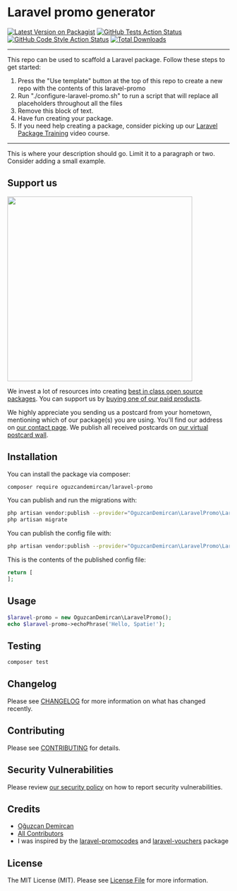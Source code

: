 # Laravel promo generator

[![Latest Version on Packagist](https://img.shields.io/packagist/v/oguzcandemircan/laravel-promo.svg?style=flat-square)](https://packagist.org/packages/oguzcandemircan/laravel-promo)
[![GitHub Tests Action Status](https://img.shields.io/github/workflow/status/oguzcandemircan/laravel-promo/run-tests?label=tests)](https://github.com/oguzcandemircan/laravel-promo/actions?query=workflow%3Arun-tests+branch%3Amain)
[![GitHub Code Style Action Status](https://img.shields.io/github/workflow/status/oguzcandemircan/laravel-promo/Check%20&%20fix%20styling?label=code%20style)](https://github.com/oguzcandemircan/laravel-promo/actions?query=workflow%3A"Check+%26+fix+styling"+branch%3Amain)
[![Total Downloads](https://img.shields.io/packagist/dt/oguzcandemircan/laravel-promo.svg?style=flat-square)](https://packagist.org/packages/oguzcandemircan/laravel-promo)

---
This repo can be used to scaffold a Laravel package. Follow these steps to get started:

1. Press the "Use template" button at the top of this repo to create a new repo with the contents of this laravel-promo
2. Run "./configure-laravel-promo.sh" to run a script that will replace all placeholders throughout all the files
3. Remove this block of text.
4. Have fun creating your package.
5. If you need help creating a package, consider picking up our <a href="https://laravelpackage.training">Laravel Package Training</a> video course.
---

This is where your description should go. Limit it to a paragraph or two. Consider adding a small example.

## Support us

[<img src="https://github-ads.s3.eu-central-1.amazonaws.com/laravel-promo.jpg?t=1" width="419px" />](https://spatie.be/github-ad-click/laravel-promo)

We invest a lot of resources into creating [best in class open source packages](https://spatie.be/open-source). You can support us by [buying one of our paid products](https://spatie.be/open-source/support-us).

We highly appreciate you sending us a postcard from your hometown, mentioning which of our package(s) you are using. You'll find our address on [our contact page](https://spatie.be/about-us). We publish all received postcards on [our virtual postcard wall](https://spatie.be/open-source/postcards).

## Installation

You can install the package via composer:

```bash
composer require oguzcandemircan/laravel-promo
```

You can publish and run the migrations with:

```bash
php artisan vendor:publish --provider="OguzcanDemircan\LaravelPromo\LaravelPromoServiceProvider" --tag="laravel-promo-migrations"
php artisan migrate
```

You can publish the config file with:
```bash
php artisan vendor:publish --provider="OguzcanDemircan\LaravelPromo\LaravelPromoServiceProvider" --tag="laravel-promo-config"
```

This is the contents of the published config file:

```php
return [
];
```

## Usage

```php
$laravel-promo = new OguzcanDemircan\LaravelPromo();
echo $laravel-promo->echoPhrase('Hello, Spatie!');
```

## Testing

```bash
composer test
```

## Changelog

Please see [CHANGELOG](CHANGELOG.md) for more information on what has changed recently.

## Contributing

Please see [CONTRIBUTING](.github/CONTRIBUTING.md) for details.

## Security Vulnerabilities

Please review [our security policy](../../security/policy) on how to report security vulnerabilities.

## Credits

- [Oğuzcan Demircan](https://github.com/oguzcandemircan)
- [All Contributors](../../contributors)
- I was inspired by the [laravel-promocodes](https://github.com/zgabievi/laravel-promocodes) and [laravel-vouchers](https://github.com/beyondcode/laravel-vouchers) package

## License

The MIT License (MIT). Please see [License File](LICENSE.md) for more information.

